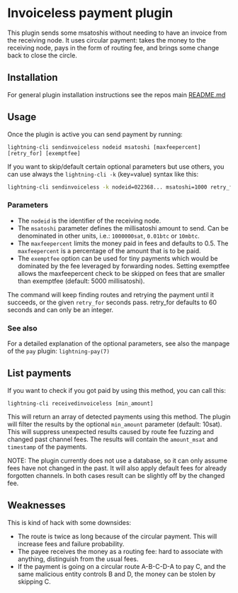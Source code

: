 # Invoiceless payment plugin

This plugin sends some msatoshis without needing to have an invoice from the
receiving node. It uses circular payment: takes the money to the receiving node,
pays in the form of routing fee, and brings some change back to close the circle.


## Installation

For general plugin installation instructions see the repos main
[README.md](https://github.com/lightningd/plugins/blob/master/README.md#Installation)


## Usage
Once the plugin is active you can send payment by running:

```
lightning-cli sendinvoiceless nodeid msatoshi [maxfeepercent] [retry_for] [exemptfee]
```

If you want to skip/default certain optional parameters but use others, you can
use always the `lightning-cli -k` (key=value) syntax like this:

```bash
lightning-cli sendinvoiceless -k nodeid=022368... msatoshi=1000 retry_for=600
```

### Parameters

- The `nodeid` is the identifier of the receiving node.
- The `msatoshi` parameter defines the millisatoshi amount to send.
  Can be denominated in other units, i.e.: `1000000sat`, `0.01btc` or `10mbtc`.
- The `maxfeepercent` limits the money paid in fees and defaults to 0.5.
  The `maxfeepercent` is a percentage of the amount that is to be paid.
- The `exemptfee` option can be used for tiny payments which would be dominated
  by the fee leveraged by forwarding nodes. Setting exemptfee allows the
  maxfeepercent check to be skipped on fees that are smaller than exemptfee
  (default: 5000 millisatoshi).

The command will keep finding routes and retrying the payment until it succeeds,
or the given `retry_for` seconds pass. retry_for defaults to 60 seconds and can
only be an integer.

### See also
For a detailed explanation of the optional parameters, see also the manpage
of the `pay` plugin: `lightning-pay(7)`


## List payments
If you want to check if you got paid by using this method, you can call this:

```
lightning-cli receivedinvoiceless [min_amount]
```

This will return an array of detected payments using this method. The plugin
will filter the results by the optional `min_amount` parameter (default: 10sat).
This will suppress unexpected results caused by route fee fuzzing and changed
past channel fees. The results will contain the `amount_msat` and `timestamp`
of the payments.

NOTE: The plugin currently does not use a database, so it can only assume fees
have not changed in the past. It will also apply default fees for already
forgotten channels. In both cases result can be slightly off by the changed fee.


## Weaknesses
This is kind of hack with some downsides:
- The route is twice as long because of the circular payment. This will increase fees and failure probability.
- The payee receives the money as a routing fee: hard to associate with anything, distinguish from the usual fees.
- If the payment is going on a circular route A-B-C-D-A to pay C, and the same malicious entity controls B and D, the money can be stolen by skipping C.
